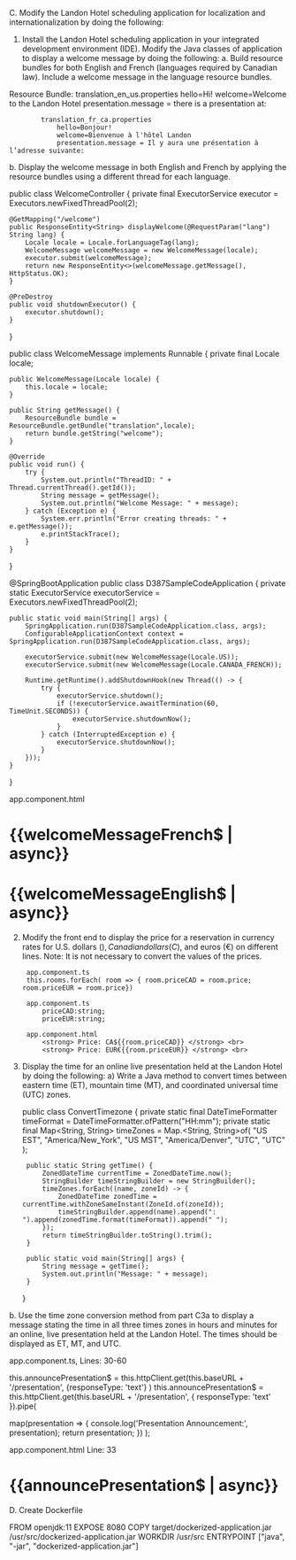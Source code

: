 C. Modify the Landon Hotel scheduling application for localization and internationalization by doing the following:
1. Install the Landon Hotel scheduling application in your integrated development environment (IDE). Modify the Java classes of application to display a welcome message by doing the following:
   a. Build resource bundles for both English and French (languages required by Canadian law). Include a welcome message in the language resource bundles.

Resource Bundle:
            translation_en_us.properties
                hello=Hi!
                welcome=Welcome to the Landon Hotel
                presentation.message = there is a presentation at:

            translation_fr_ca.properties
                hello=Bonjour!
                welcome=Bienvenue à l'hôtel Landon
                presentation.message = Il y aura une présentation à l’adresse suivante:

b. Display the welcome message in both English and French by applying the resource bundles using a different thread for each language.

public class WelcomeController {
private final ExecutorService executor = Executors.newFixedThreadPool(2);

    @GetMapping("/welcome")
    public ResponseEntity<String> displayWelcome(@RequestParam("lang") String lang) {
        Locale locale = Locale.forLanguageTag(lang);
        WelcomeMessage welcomeMessage = new WelcomeMessage(locale);
        executor.submit(welcomeMessage);
        return new ResponseEntity<>(welcomeMessage.getMessage(), HttpStatus.OK);
    }

    @PreDestroy
    public void shutdownExecutor() {
        executor.shutdown();
    }
}


public class WelcomeMessage implements Runnable {
    private final Locale locale;

    public WelcomeMessage(Locale locale) {
        this.locale = locale;
    }

    public String getMessage() {
        ResourceBundle bundle = ResourceBundle.getBundle("translation",locale);
        return bundle.getString("welcome");
    }

    @Override
    public void run() {
        try {
            System.out.println("ThreadID: " + Thread.currentThread().getId());
            String message = getMessage();
            System.out.println("Welcome Message: " + message);
        } catch (Exception e) {
            System.err.println("Error creating threads: " + e.getMessage());
            e.printStackTrace();
        }
    }
}

@SpringBootApplication
public class D387SampleCodeApplication {
	private static ExecutorService executorService = Executors.newFixedThreadPool(2);

	public static void main(String[] args) {
		SpringApplication.run(D387SampleCodeApplication.class, args);
		ConfigurableApplicationContext context = SpringApplication.run(D387SampleCodeApplication.class, args);

		executorService.submit(new WelcomeMessage(Locale.US));
		executorService.submit(new WelcomeMessage(Locale.CANADA_FRENCH));

		Runtime.getRuntime().addShutdownHook(new Thread(() -> {
			try {
				executorService.shutdown();
				if (!executorService.awaitTermination(60, TimeUnit.SECONDS)) {
					executorService.shutdownNow();
				}
			} catch (InterruptedException e) {
				executorService.shutdownNow();
			}
		}));
	}

}

app.component.html
  <h1>{{welcomeMessageFrench$ | async}}</h1>
  <h1>{{welcomeMessageEnglish$ | async}}</h1>


2. Modify the front end to display the price for a reservation in currency rates for U.S. dollars ($), Canadian dollars (C$), and euros (€) on different lines.
   Note: It is not necessary to convert the values of the prices.

        app.component.ts
        this.rooms.forEach( room => { room.priceCAD = room.price; room.priceEUR = room.price})
    
        app.component.ts
            priceCAD:string;
            priceEUR:string;

        app.component.html
            <strong> Price: CA${{room.priceCAD}} </strong> <br> 
            <strong> Price: EUR€{{room.priceEUR}} </strong> <br>

3. Display the time for an online live presentation held at the Landon Hotel by doing the following:
     a) Write a Java method to convert times between eastern time (ET), mountain time (MT), and coordinated universal time (UTC) zones.

    public class ConvertTimezone {
        private static final DateTimeFormatter timeFormat = DateTimeFormatter.ofPattern("HH:mm");
        private static final Map<String, String> timeZones = Map.<String, String>of(
                "US EST", "America/New_York",
                "US MST", "America/Denver",
                "UTC", "UTC"
        );
    
        public static String getTime() {
            ZonedDateTime currentTime = ZonedDateTime.now();
            StringBuilder timeStringBuilder = new StringBuilder();
            timeZones.forEach((name, zoneId) -> {
                ZonedDateTime zonedTime = currentTime.withZoneSameInstant(ZoneId.of(zoneId));
                timeStringBuilder.append(name).append(": ").append(zonedTime.format(timeFormat)).append(" ");
            });
            return timeStringBuilder.toString().trim();
        }
    
        public static void main(String[] args) {
            String message = getTime();
            System.out.println("Message: " + message);
        }
    }

b. Use the time zone conversion method from part C3a to display a message stating the time in all three times zones in hours and minutes for an online,
live presentation held at the Landon Hotel. The times should be displayed as ET, MT, and UTC.

app.component.ts, Lines: 30-60

this.announcePresentation$ = this.httpClient.get(this.baseURL + '/presentation', {responseType: 'text'} )
this.announcePresentation$ = this.httpClient.get(this.baseURL + '/presentation', { responseType: 'text' }).pipe(

map(presentation => {
    console.log('Presentation Announcement:', presentation);
    return presentation;
    })
);

app.component.html Line: 33

  <div class="scene" id="presentation">
        <h1>{{announcePresentation$ | async}}</h1>
  </div>


D. Create Dockerfile 

FROM openjdk:11
EXPOSE 8080
COPY target/dockerized-application.jar /usr/src/dockerized-application.jar
WORKDIR /usr/src
ENTRYPOINT ["java", "-jar", "dockerized-application.jar"]